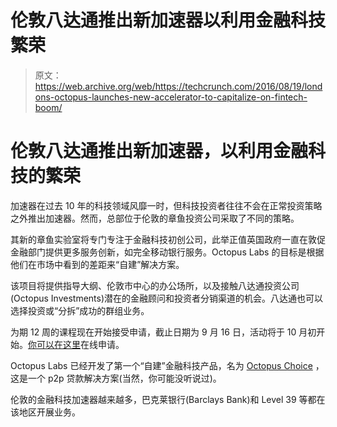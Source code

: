 # 伦敦八达通推出新加速器以利用金融科技繁荣 

> 原文：<https://web.archive.org/web/https://techcrunch.com/2016/08/19/londons-octopus-launches-new-accelerator-to-capitalize-on-fintech-boom/>

# 伦敦八达通推出新加速器，以利用金融科技的繁荣

加速器在过去 10 年的科技领域风靡一时，但科技投资者往往不会在正常投资策略之外推出加速器。然而，总部位于伦敦的章鱼投资公司采取了不同的策略。

其新的章鱼实验室将专门专注于金融科技初创公司，此举正值英国政府一直在敦促金融部门提供更多服务创新，如完全移动银行服务。Octopus Labs 的目标是根据他们在市场中看到的差距来“自建”解决方案。

该项目将提供指导大纲、伦敦市中心的办公场所，以及接触八达通投资公司(Octopus Investments)潜在的金融顾问和投资者分销渠道的机会。八达通也可以选择投资或“分拆”成功的群组业务。

为期 12 周的课程现在开始接受申请，截止日期为 9 月 16 日，活动将于 10 月初开始。[你可以在这里](https://web.archive.org/web/20221207022825/https://www.f6s.com/octopusaccelerator/apply)在线申请。

Octopus Labs 已经开发了第一个“自建”金融科技产品，名为 [Octopus Choice](https://web.archive.org/web/20221207022825/https://octopuschoice.com/) ，这是一个 p2p 贷款解决方案(当然，你可能没听说过)。

伦敦的金融科技加速器越来越多，巴克莱银行(Barclays Bank)和 Level 39 等都在该地区开展业务。